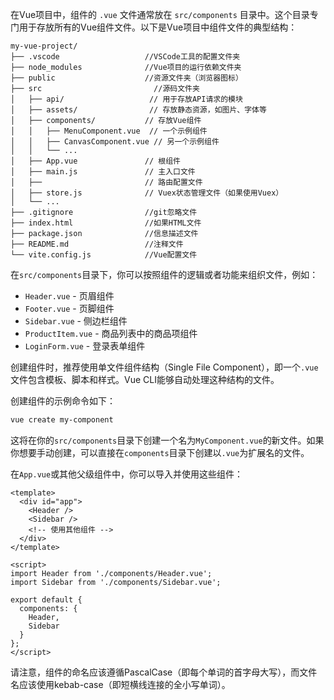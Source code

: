 在Vue项目中，组件的 `.vue` 文件通常放在 `src/components` 目录中。这个目录专门用于存放所有的Vue组件文件。以下是Vue项目中组件文件的典型结构：
```
my-vue-project/
├── .vscode                   //VSCode工具的配置文件夹
├── node_modules              //Vue项目的运行依赖文件夹
├── public                    //资源文件夹（浏览器图标）
├── src                         //源码文件夹
│   ├── api/                   // 用于存放API请求的模块
│   ├── assets/                // 存放静态资源，如图片、字体等
│   ├── components/           // 存放Vue组件
│   │   ├── MenuComponent.vue  // 一个示例组件
│   │   ├── CanvasComponent.vue // 另一个示例组件
│   │   └── ...
│   ├── App.vue               // 根组件
│   ├── main.js               // 主入口文件
│   ├──                       // 路由配置文件
│   ├── store.js              // Vuex状态管理文件（如果使用Vuex）
│   └── ...
├── .gitignore                //git忽略文件
├── index.html                //如果HTML文件
├── package.json              //信息描述文件
├── README.md                 //注释文件
└── vite.config.js            //Vue配置文件
```

在`src/components`目录下，你可以按照组件的逻辑或者功能来组织文件，例如：

- `Header.vue` - 页眉组件
- `Footer.vue` - 页脚组件
- `Sidebar.vue` - 侧边栏组件
- `ProductItem.vue` - 商品列表中的商品项组件
- `LoginForm.vue` - 登录表单组件

创建组件时，推荐使用单文件组件结构（Single File Component），即一个`.vue`文件包含模板、脚本和样式。Vue CLI能够自动处理这种结构的文件。

创建组件的示例命令如下：

```bash
vue create my-component
```

这将在你的`src/components`目录下创建一个名为`MyComponent.vue`的新文件。如果你想要手动创建，可以直接在`components`目录下创建以`.vue`为扩展名的文件。

在`App.vue`或其他父级组件中，你可以导入并使用这些组件：

```vue
<template>
  <div id="app">
    <Header />
    <Sidebar />
    <!-- 使用其他组件 -->
  </div>
</template>

<script>
import Header from './components/Header.vue';
import Sidebar from './components/Sidebar.vue';

export default {
  components: {
    Header,
    Sidebar
  }
};
</script>
```

请注意，组件的命名应该遵循PascalCase（即每个单词的首字母大写），而文件名应该使用kebab-case（即短横线连接的全小写单词）。